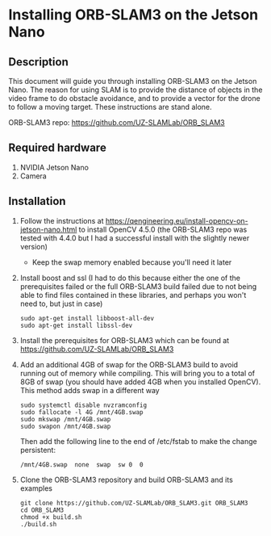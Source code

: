 # Installing ORB-SLAM3 on the Jetson Nano

## Description

This document will guide you through installing ORB-SLAM3 on the Jetson Nano.  The reason for using SLAM is to provide the distance of objects in the video frame to do obstacle avoidance, and to provide a vector for the drone to follow a moving target.  These instructions are stand alone.

ORB-SLAM3 repo: https://github.com/UZ-SLAMLab/ORB_SLAM3

## Required hardware

1. NVIDIA Jetson Nano
2. Camera

## Installation

1. Follow the instructions at https://qengineering.eu/install-opencv-on-jetson-nano.html to install OpenCV 4.5.0 (the ORB-SLAM3 repo was tested with 4.4.0 but I had a successful install with the slightly newer version)
    - Keep the swap memory enabled because you'll need it later
2. Install boost and ssl (I had to do this because either the one of the prerequisites failed or the full ORB-SLAM3 build failed due to not being able to find files contained in these libraries, and perhaps you won't need to, but just in case)
    ```
    sudo apt-get install libboost-all-dev
    sudo apt-get install libssl-dev
    ```
3. Install the prerequisites for ORB-SLAM3 which can be found at https://github.com/UZ-SLAMLab/ORB_SLAM3
4. Add an additional 4GB of swap for the ORB-SLAM3 build to avoid running out of memory while compiling.  This will bring you to a total of 8GB of swap (you should have added 4GB when you installed OpenCV).  This method adds swap in a different way
    ```
    sudo systemctl disable nvzramconfig
    sudo fallocate -l 4G /mnt/4GB.swap
    sudo mkswap /mnt/4GB.swap
    sudo swapon /mnt/4GB.swap
    ```
    
    Then add the following line to the end of /etc/fstab to make the change persistent:
    
    ```
    /mnt/4GB.swap  none  swap  sw 0  0
    ```
5. Clone the ORB-SLAM3 repository and build ORB-SLAM3 and its examples
    ```
    git clone https://github.com/UZ-SLAMLab/ORB_SLAM3.git ORB_SLAM3
    cd ORB_SLAM3
    chmod +x build.sh
    ./build.sh
    ```